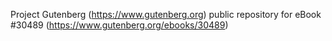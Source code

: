 Project Gutenberg (https://www.gutenberg.org) public repository for eBook #30489 (https://www.gutenberg.org/ebooks/30489)
